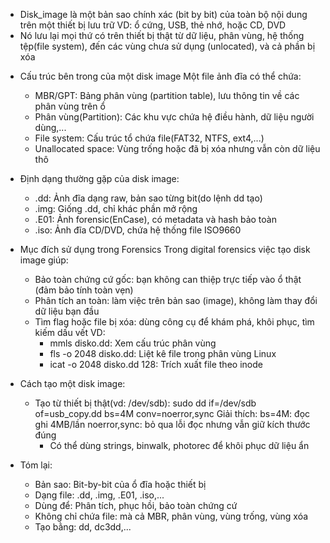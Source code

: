 - Disk_image là một bản sao chính xác (bit by bit) của toàn bộ nội dung trên một thiết bị lưu trữ
VD: ổ cứng, USB, thẻ nhớ, hoặc CD, DVD
- Nó lưu lại mọi thứ có trên thiết bị thật từ dữ liệu, phân vùng, hệ thống tệp(file system), đến các vùng chưa sử dụng (unlocated), và cả phần bị xóa
* Cấu trúc bên trong của một disk image
  Một file ảnh đĩa có thể chứa:
  + MBR/GPT: Bảng phân vùng (partition table), lưu thông tin về các phân vùng trên ổ
  + Phân vùng(Partition): Các khu vực chứa hệ điều hành, dữ liệu người dùng,...
  + File system: Cấu trúc tổ chứa file(FAT32, NTFS, ext4,...)
  + Unallocated space: Vùng trống hoặc đã bị xóa nhưng vẫn còn dữ liệu thô

* Định dạng thường gặp của disk image:
  - .dd: Ảnh đĩa dạng raw, bản sao từng bit(do lệnh dd tạo)
  - .img: Giống .dd, chỉ khác phần mở rộng
  - .E01: Ảnh forensic(EnCase), có metadata và hash bảo toàn
  - .iso: Ảnh đĩa CD/DVD, chứa hệ thống file ISO9660
* Mục đích sử dụng trong Forensics
  Trong digital forensics việc tạo disk image giúp:
  + Bảo toàn chứng cứ gốc: bạn không can thiệp trực tiếp vào ổ thật (đảm bảo tính toàn vẹn)
  + Phân tích an toàn: làm việc trên bản sao (image), không làm thay đổi dữ liệu bạn đầu
  + Tìm flag hoặc file bị xóa: dùng công cụ để khám phá, khôi phục, tìm kiếm dấu vết
  VD:
    - mmls disko.dd: Xem cấu trúc phân vùng
    - fls -o 2048 disko.dd: Liệt kê file trong phân vùng Linux
    - icat -o 2048 disko.dd 128: Trích xuất file theo inode
* Cách tạo một disk image:
  - Tạo từ thiết bị thật(vd: /dev/sdb): sudo dd if=/dev/sdb of=usb_copy.dd bs=4M conv=noerror,sync
    Giải thích:
    bs=4M: đọc ghi 4MB/lần
    noerror,sync: bỏ qua lỗi đọc nhưng vẫn giữ kích thước đúng
    * Có thể dùng strings, binwalk, photorec để khôi phục dữ liệu ẩn

* Tóm lại:
  - Bản sao: Bit-by-bit của ổ đĩa hoặc thiết bị
  - Dạng file: .dd, .img, .E01, .iso,...
  - Dùng để: Phân tích, phục hồi, bảo toàn chứng cứ
  - Không chỉ chứa file: mà cả MBR, phân vùng, vùng trống, vùng xóa
  - Tạo bằng: dd, dc3dd,...
